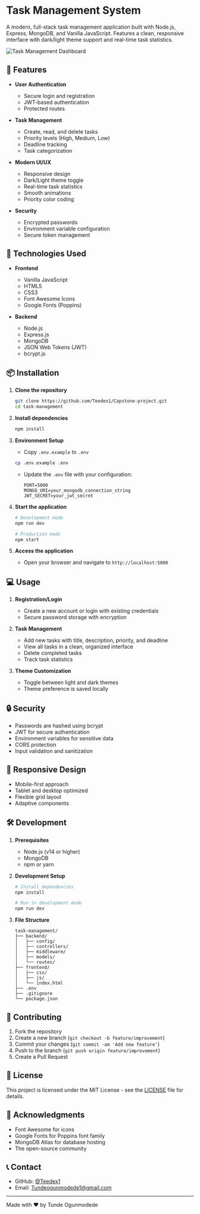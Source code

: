 # Task Management System

A modern, full-stack task management application built with Node.js, Express, MongoDB, and Vanilla JavaScript. Features a clean, responsive interface with dark/light theme support and real-time task statistics.

![Task Management Dashboard](https://i.imgur.com/your-screenshot.png)

## 🌟 Features

- **User Authentication**
  - Secure login and registration
  - JWT-based authentication
  - Protected routes

- **Task Management**
  - Create, read, and delete tasks
  - Priority levels (High, Medium, Low)
  - Deadline tracking
  - Task categorization

- **Modern UI/UX**
  - Responsive design
  - Dark/Light theme toggle
  - Real-time task statistics
  - Smooth animations
  - Priority color coding

- **Security**
  - Encrypted passwords
  - Environment variable configuration
  - Secure token management

## 🚀 Technologies Used

- **Frontend**
  - Vanilla JavaScript
  - HTML5
  - CSS3
  - Font Awesome Icons
  - Google Fonts (Poppins)

- **Backend**
  - Node.js
  - Express.js
  - MongoDB
  - JSON Web Tokens (JWT)
  - bcrypt.js

## 📦 Installation

1. **Clone the repository**
   ```bash
   git clone https://github.com/Teedex1/Capstone-project.git
   cd task-management
   ```

2. **Install dependencies**
   ```bash
   npm install
   ```

3. **Environment Setup**
   - Copy `.env.example` to `.env`
   ```bash
   cp .env.example .env
   ```
   - Update the `.env` file with your configuration:
     ```env
     PORT=5000
     MONGO_URI=your_mongodb_connection_string
     JWT_SECRET=your_jwt_secret
     ```

4. **Start the application**
   ```bash
   # Development mode
   npm run dev

   # Production mode
   npm start
   ```

5. **Access the application**
   - Open your browser and navigate to `http://localhost:5000`

## 💻 Usage

1. **Registration/Login**
   - Create a new account or login with existing credentials
   - Secure password storage with encryption

2. **Task Management**
   - Add new tasks with title, description, priority, and deadline
   - View all tasks in a clean, organized interface
   - Delete completed tasks
   - Track task statistics

3. **Theme Customization**
   - Toggle between light and dark themes
   - Theme preference is saved locally

## 🔒 Security

- Passwords are hashed using bcrypt
- JWT for secure authentication
- Environment variables for sensitive data
- CORS protection
- Input validation and sanitization

## 📱 Responsive Design

- Mobile-first approach
- Tablet and desktop optimized
- Flexible grid layout
- Adaptive components

## 🛠️ Development

1. **Prerequisites**
   - Node.js (v14 or higher)
   - MongoDB
   - npm or yarn

2. **Development Setup**
   ```bash
   # Install dependencies
   npm install

   # Run in development mode
   npm run dev
   ```

3. **File Structure**
   ```
   task-management/
   ├── backend/
   │   ├── config/
   │   ├── controllers/
   │   ├── middleware/
   │   ├── models/
   │   └── routes/
   ├── frontend/
   │   ├── css/
   │   ├── js/
   │   └── index.html
   ├── .env
   ├── .gitignore
   └── package.json
   ```

## 🤝 Contributing

1. Fork the repository
2. Create a new branch (`git checkout -b feature/improvement`)
3. Commit your changes (`git commit -am 'Add new feature'`)
4. Push to the branch (`git push origin feature/improvement`)
5. Create a Pull Request

## 📄 License

This project is licensed under the MIT License - see the [LICENSE](LICENSE) file for details.

## 👏 Acknowledgments

- Font Awesome for icons
- Google Fonts for Poppins font family
- MongoDB Atlas for database hosting
- The open-source community

## 📞 Contact

- GitHub: [@Teedex1](https://github.com/teedex1)
- Email: Tundeogunmodede1@gmail.com

---

Made with ❤️ by Tunde Ogunmodede
